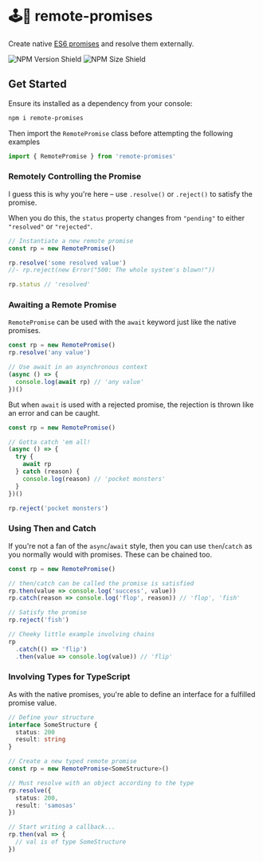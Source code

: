 # 🕹️🤞 remote-promises

Create native [ES6 promises](https://developer.mozilla.org/en-US/docs/Web/JavaScript/Reference/Global_Objects/Promise) and resolve them externally.

![NPM Version Shield](https://img.shields.io/npm/v/remote-promises)
![NPM Size Shield](https://img.shields.io/bundlephobia/minzip/remote-promises?label=package%20size)

## Get Started

Ensure its installed as a dependency from your console:
```sh
npm i remote-promises
```

Then import the `RemotePromise` class before attempting the following examples
```javascript
import { RemotePromise } from 'remote-promises'
```

### Remotely Controlling the Promise

I guess this is why you're here – use `.resolve()` or `.reject()` to satisfy the promise.

When you do this, the `status` property changes from `"pending"` to either `"resolved"` or `"rejected"`.

```javascript
// Instantiate a new remote promise
const rp = new RemotePromise()

rp.resolve('some resolved value')
//- rp.reject(new Error("500: The whole system's blown!"))

rp.status // 'resolved'
```

### Awaiting a Remote Promise

`RemotePromise` can be used with the `await` keyword just like the native promises.

```javascript
const rp = new RemotePromise()
rp.resolve('any value')

// Use await in an asynchronous context
(async () => {
  console.log(await rp) // 'any value'
})()
```

But when `await` is used with a rejected promise, the rejection is thrown like an error and can be caught.

```javascript
const rp = new RemotePromise()

// Gotta catch 'em all!
(async () => {
  try {
    await rp
  } catch (reason) {
    console.log(reason) // 'pocket monsters'
  }
})()

rp.reject('pocket monsters')
```

### Using Then and Catch

If you're not a fan of the `async`/`await` style, then you can use `then`/`catch` as you normally would with promises. These can be chained too.

```javascript
const rp = new RemotePromise()

// then/catch can be called the promise is satisfied
rp.then(value => console.log('success', value))
rp.catch(reason => console.log('flop', reason)) // 'flop', 'fish'

// Satisfy the promise
rp.reject('fish')

// Cheeky little example involving chains
rp
  .catch(() => 'flip')
  .then(value => console.log(value)) // 'flip'
```

### Involving Types for TypeScript

As with the native promises, you're able to define an interface for a fulfilled promise value.

```typescript
// Define your structure
interface SomeStructure {
  status: 200
  result: string
}

// Create a new typed remote promise
const rp = new RemotePromise<SomeStructure>()

// Must resolve with an object according to the type
rp.resolve({
  status: 200,
  result: 'samosas'
})

// Start writing a callback...
rp.then(val => {
  // val is of type SomeStructure
})
```
